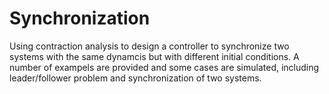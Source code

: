 # Synchronization

Using contraction analysis to design a controller to synchronize two systems with the same dynamcis but with different initial conditions.
A number of exampels are provided and some cases are simulated, including leader/follower problem and synchronization of two systems.
